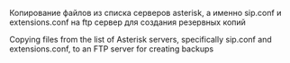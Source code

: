 Копирование файлов из списка серверов asterisk, а именно sip.conf и extensions.conf  на ftp сервер для создания резервных копий

Copying files from the list of Asterisk servers, specifically sip.conf and extensions.conf, to an FTP server for creating backups